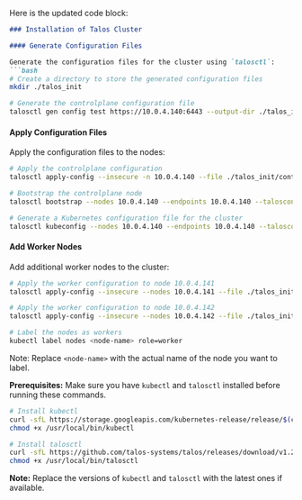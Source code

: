 Here is the updated code block:

```md 00_instalation/install.md (1-42)
### Installation of Talos Cluster

#### Generate Configuration Files

Generate the configuration files for the cluster using `talosctl`:
```bash
# Create a directory to store the generated configuration files
mkdir ./talos_init

# Generate the controlplane configuration file
talosctl gen config test https://10.0.4.140:6443 --output-dir ./talos_init
```

#### Apply Configuration Files

Apply the configuration files to the nodes:
```bash
# Apply the controlplane configuration
talosctl apply-config --insecure -n 10.0.4.140 --file ./talos_init/controlplane.yaml

# Bootstrap the controlplane node
talosctl bootstrap --nodes 10.0.4.140 --endpoints 10.0.4.140 --talosconfig=./talos_init/talosconfig

# Generate a Kubernetes configuration file for the cluster
talosctl kubeconfig --nodes 10.0.4.140 --endpoints 10.0.4.140 --talosconfig=./talos_init/talosconfig
```

#### Add Worker Nodes

Add additional worker nodes to the cluster:
```bash
# Apply the worker configuration to node 10.0.4.141
talosctl apply-config --insecure --nodes 10.0.4.141 --file ./talos_init/worker.yaml -e 10.0.4.140

# Apply the worker configuration to node 10.0.4.142
talosctl apply-config --insecure --nodes 10.0.4.142 --file ./talos_init/worker.yaml -e 10.0.4.140

# Label the nodes as workers
kubectl label nodes <node-name> role=worker
```

Note: Replace `<node-name>` with the actual name of the node you want to label.

**Prerequisites:** Make sure you have `kubectl` and `talosctl` installed before running these commands.
```bash
# Install kubectl
curl -sfL https://storage.googleapis.com/kubernetes-release/release/$(curl -s https://api.github.com/repos/kubernetes/kubernetes/releases/latest | grep tag_name | cut -d'"' -f4)/bin/linux/amd64/kubectl into /usr/local/bin/kubectl
chmod +x /usr/local/bin/kubectl

# Install talosctl
curl -sfL https://github.com/talos-systems/talos/releases/download/v1.2.0/talosctl-linux-amd64.tar.gz | tar xvf - && sudo mv talosctl-linux-amd64 /usr/local/bin/
chmod +x /usr/local/bin/talosctl
```
**Note:** Replace the versions of `kubectl` and `talosctl` with the latest ones if available.